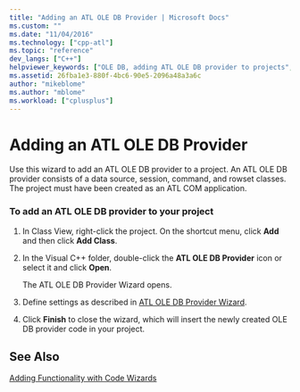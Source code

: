 ```yaml
---
title: "Adding an ATL OLE DB Provider | Microsoft Docs"
ms.custom: ""
ms.date: "11/04/2016"
ms.technology: ["cpp-atl"]
ms.topic: "reference"
dev_langs: ["C++"]
helpviewer_keywords: ["OLE DB, adding ATL OLE DB provider to projects", "ATL projects, adding ATL OLE DB providers", "ATL OLE DB providers"]
ms.assetid: 26fba1e3-880f-4bc6-90e5-2096a48a3a6c
author: "mikeblome"
ms.author: "mblome"
ms.workload: ["cplusplus"]
---
```

# Adding an ATL OLE DB Provider

Use this wizard to add an ATL OLE DB provider to a project. An ATL OLE DB provider consists of a data source, session, command, and rowset classes. The project must have been created as an ATL COM application.

### To add an ATL OLE DB provider to your project

1. In Class View, right-click the project. On the shortcut menu, click **Add** and then click **Add Class**.

2. In the Visual C++ folder, double-click the **ATL OLE DB Provider** icon or select it and click **Open**.

     The ATL OLE DB Provider Wizard opens.

3. Define settings as described in [ATL OLE DB Provider Wizard](../../atl/reference/atl-ole-db-provider-wizard.md).

4. Click **Finish** to close the wizard, which will insert the newly created OLE DB provider code in your project.

## See Also

[Adding Functionality with Code Wizards](../../ide/adding-functionality-with-code-wizards-cpp.md)

